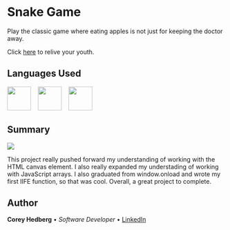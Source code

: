 # Snake Game

Play the classic game where eating apples is not just for keeping the doctor away.

Click [here](https://coreyhedberg.github.io/snake_game/) to relive your youth.

## Languages Used

<image src="readme_files/html.svg" width="55">&nbsp; &nbsp; <image src="readme_files/css.svg" width="55">&nbsp; &nbsp; <image src="readme_files/js.svg" width="55">

## Summary

<image src="readme_files/screenshot.gif">

This project really pushed forward my understanding of working with the HTML canvas element. I also really expanded my understading of working with JavaScript arrays. I also graduated from window.onload and wrote my first IIFE function, so that was cool. Overall, a great project to complete.

## Author

**Corey Hedberg** &bull; _Software Developer_ &bull; [LinkedIn](https://www.linkedin.com/in/coreyhedberg/)
